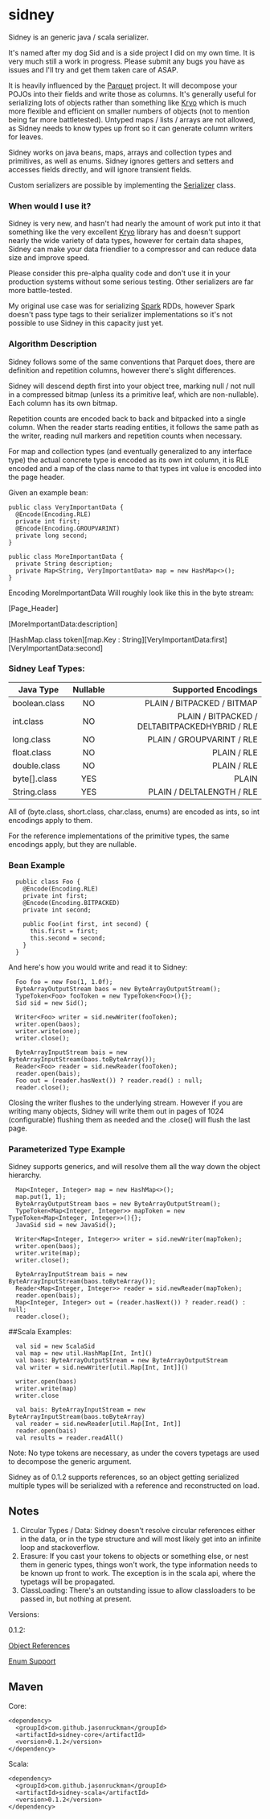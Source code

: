 sidney
======

Sidney is an generic java / scala serializer. 

It's named after my dog Sid and is a side project I did on my own time.  It is very much still a work in progress. Please submit any bugs you have as issues and I'll try and get them taken care of ASAP.

It is heavily influenced by the [Parquet](https://github.com/apache/incubator-parquet-mr) project.  It will decompose your POJOs into their fields and write those as columns. It's generally useful for serializing lots of objects rather than something like [Kryo](https://github.com/EsotericSoftware/kryo) which is much more flexible and efficient on smaller numbers of objects (not to mention being far more battletested).  Untyped maps / lists / arrays are not allowed, as Sidney needs to know types up front so it can generate column writers for leaves.

Sidney works on java beans, maps, arrays and collection types and primitives, as well as enums. Sidney ignores getters and setters and accesses fields directly, and will ignore transient fields.

Custom serializers are possible by implementing the [Serializer](https://github.com/JasonRuckman/sidney/blob/master/core/src/main/java/com/github/jasonruckman/sidney/core/serde/serializer/Serializer.java) class.

### When would I use it?

Sidney is very new, and hasn't had nearly the amount of work put into it that something like the very excellent [Kryo](https://github.com/EsotericSoftware/kryo) library has and doesn't support nearly the wide variety of data types, however for certain data shapes, Sidney can make your data friendlier to a compressor and can reduce data size and improve speed.

Please consider this pre-alpha quality code and don't use it in your production systems without some serious testing. Other serializers are far more battle-tested.

My original use case was for serializing [Spark](https://github.com/apache/spark) RDDs, however Spark doesn't pass type tags to their serializer implementations so it's not possible to use Sidney in this capacity just yet.

### Algorithm Description

Sidney follows some of the same conventions that Parquet does, there are definition and repetition columns, however there's slight differences. 

Sidney will descend depth first into your object tree, marking null / not null in a compressed bitmap (unless its a primitive leaf, which are non-nullable).  Each column has its own bitmap.

Repetition counts are encoded back to back and bitpacked into a single column.  When the reader starts reading entities, it follows the same path as the writer, reading null markers and repetition counts when necessary.

For map and collection types (and eventually generalized to any interface type) the actual concrete type is encoded as its own int column, it is RLE encoded and a map of the class name to that types int value is encoded into the page header.

Given an example bean:
```
public class VeryImportantData {
  @Encode(Encoding.RLE)
  private int first;
  @Encode(Encoding.GROUPVARINT)
  private long second;
}

public class MoreImportantData {
  private String description;
  private Map<String, VeryImportantData> map = new HashMap<>();
}
```

Encoding MoreImportantData Will roughly look like this in the byte stream: 

[Page_Header]

[MoreImportantData:description]

[HashMap.class token][map.Key : String][VeryImportantData:first][VeryImportantData:second]

### Sidney Leaf Types: 

| Java Type       | Nullable           | Supported Encodings  
| --------------- |:------------------:| --------------------:
| boolean.class   | NO                 | PLAIN / BITPACKED / BITMAP
| int.class       | NO                 | PLAIN / BITPACKED / DELTABITPACKEDHYBRID / RLE
| long.class      | NO                 | PLAIN / GROUPVARINT / RLE
| float.class     | NO                 | PLAIN / RLE
| double.class    | NO                 | PLAIN / RLE
| byte[].class    | YES                | PLAIN
| String.class    | YES                | PLAIN / DELTALENGTH / RLE

All of (byte.class, short.class, char.class, enums) are encoded as ints, so int encodings apply to them.

For the reference implementations of the primitive types, the same encodings apply, but they are nullable.

### Bean Example

```
  public class Foo {
    @Encode(Encoding.RLE)
    private int first;
    @Encode(Encoding.BITPACKED)
    private int second;
    
    public Foo(int first, int second) {
      this.first = first;
      this.second = second;
    }
  }
```

And here's how you would write and read it to Sidney: 
```
  Foo foo = new Foo(1, 1.0f);
  ByteArrayOutputStream baos = new ByteArrayOutputStream();
  TypeToken<Foo> fooToken = new TypeToken<Foo>(){};
  Sid sid = new Sid();
  
  Writer<Foo> writer = sid.newWriter(fooToken);
  writer.open(baos);
  writer.write(one);
  writer.close();
  
  ByteArrayInputStream bais = new ByteArrayInputStream(baos.toByteArray());
  Reader<Foo> reader = sid.newReader(fooToken);
  reader.open(bais);
  Foo out = (reader.hasNext()) ? reader.read() : null;
  reader.close();
```

Closing the writer flushes to the underlying stream.  However if you are writing many objects, Sidney will write them out in pages of 1024 (configurable) flushing them as needed and the .close() will flush the last page.

### Parameterized Type Example

Sidney supports generics, and will resolve them all the way down the object hierarchy.

```
  Map<Integer, Integer> map = new HashMap<>();
  map.put(1, 1);
  ByteArrayOutputStream baos = new ByteArrayOutputStream();
  TypeToken<Map<Integer, Integer>> mapToken = new TypeToken<Map<Integer, Integer>>(){};
  JavaSid sid = new JavaSid();
  
  Writer<Map<Integer, Integer>> writer = sid.newWriter(mapToken);
  writer.open(baos);
  writer.write(map);
  writer.close();
  
  ByteArrayInputStream bais = new ByteArrayInputStream(baos.toByteArray());
  Reader<Map<Integer, Integer>> reader = sid.newReader(mapToken);
  reader.open(bais);
  Map<Integer, Integer> out = (reader.hasNext()) ? reader.read() : null;
  reader.close();
```

##Scala Examples: 

```
  val sid = new ScalaSid
  val map = new util.HashMap[Int, Int]()
  val baos: ByteArrayOutputStream = new ByteArrayOutputStream
  val writer = sid.newWriter[util.Map[Int, Int]]()
  
  writer.open(baos)
  writer.write(map)
  writer.close
  
  val bais: ByteArrayInputStream = new ByteArrayInputStream(baos.toByteArray)
  val reader = sid.newReader[util.Map[Int, Int]]
  reader.open(bais)
  val results = reader.readAll()
```

Note: No type tokens are necessary, as under the covers typetags are used to decompose the generic argument.

Sidney as of 0.1.2 supports references, so an object getting serialized multiple types will be serialized with a reference and reconstructed on load. 

## Notes

1. Circular Types / Data: Sidney doesn't resolve circular references either in the data, or in the type structure and will most likely get into an infinite loop and stackoverflow.
2. Erasure: If you cast your tokens to objects or something else, or nest them in generic types, things won't work, the type information needs to be known up front to work. The exception is in the scala api, where the typetags will be propagated. 
3. ClassLoading: There's an outstanding issue to allow classloaders to be passed in, but nothing at present.

Versions: 

0.1.2: 

[Object References](https://github.com/JasonRuckman/sidney/issues/10)

[Enum Support](https://github.com/JasonRuckman/sidney/issues/7)

## Maven

Core: 
```
<dependency>
  <groupId>com.github.jasonruckman</groupId>
  <artifactId>sidney-core</artifactId>
  <version>0.1.2</version>
</dependency>
```
Scala: 
```
<dependency>
  <groupId>com.github.jasonruckman</groupId>
  <artifactId>sidney-scala</artifactId>
  <version>0.1.2</version>
</dependency>
```
